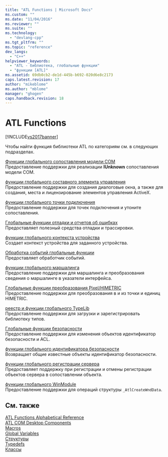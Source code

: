 ```yaml
---
title: "ATL Functions | Microsoft Docs"
ms.custom: ""
ms.date: "11/04/2016"
ms.reviewer: ""
ms.suite: ""
ms.technology: 
  - "devlang-cpp"
ms.tgt_pltfrm: ""
ms.topic: "reference"
dev_langs: 
  - "C++"
helpviewer_keywords: 
  - "ATL - библиотека, глобальные функции"
  - "функции [ATL]"
ms.assetid: 69db0cb2-de1d-445b-b692-020d6e8c2173
caps.latest.revision: 17
author: "mikeblome"
ms.author: "mblome"
manager: "ghogen"
caps.handback.revision: 18
---
```

# ATL Functions
[!INCLUDE[vs2017banner](../../assembler/inline/includes/vs2017banner.md)]

Чтобы найти функция библиотеки ATL по категориям см. в следующих подразделах.  
  
 [Функции глобального сопоставления модели COM](../../atl/reference/com-map-global-functions.md)  
 Предоставление поддержки для реализации **IUnknown** сопоставления модели COM.  
  
 [функции глобального составного элемента управления](../../atl/reference/composite-control-global-functions.md)  
 Предоставление поддержки для создания диалоговые окна, а также для создания, места и лицензирование элементов управления ActiveX.  
  
 [функции глобального точки подключения](../Topic/Connection%20Point%20Global%20Functions.md)  
 Предоставление поддержки для точек подключения и утоните сопоставления.  
  
 [Глобальные функции отладки и отчетов об ошибках](../../atl/reference/debugging-and-error-reporting-global-functions.md)  
 Предоставляет полезный средства отладки и трассировки.  
  
 [функции глобального контекста устройства](../../atl/reference/device-context-global-functions.md)  
 Создает контекст устройства для заданного устройства.  
  
 [Обработка событий глобальные функции](../../atl/reference/event-handling-global-functions.md)  
 Предоставляет обработчик событий.  
  
 [функции глобального маршалинга](../Topic/Marshaling%20Global%20Functions.md)  
 Предоставление поддержки для маршалинга и преобразования сведения о маршалинге в указатели интерфейса.  
  
 [Глобальные функции преобразования Pixel\/HIMETRIC](../../atl/reference/pixel-himetric-conversion-global-functions.md)  
 Предоставление поддержки для преобразования в и из точки и единиц HIMETRIC.  
  
 [реестр и функции глобального TypeLib](../../atl/reference/registry-and-typelib-global-functions.md)  
 Предоставление поддержки для загрузки и зарегистрировать библиотеку типов.  
  
 [Глобальные функции безопасности](../../atl/reference/security-global-functions.md)  
 Предоставление поддержки для изменения объектов идентификатор безопасности и ACL.  
  
 [функции глобального идентификатора безопасности](../../atl/reference/security-identifier-global-functions.md)  
 Возвращает общие известные объекты идентификатор безопасности.  
  
 [функции глобального регистрации сервера](../../atl/reference/server-registration-global-functions.md)  
 Предоставляет поддержку при регистрации и отмены регистрации объектов сервера в сопоставлении объекта.  
  
 [функции глобального WinModule](../../atl/reference/winmodule-global-functions.md)  
 Предоставление поддержки для операций структуры `_AtlCreateWndData`.  
  
## См. также  
 [ATL Functions Alphabetical Reference](../Topic/ATL%20Functions%20Alphabetical%20Reference.md)   
 [ATL COM Desktop Components](../../atl/atl-com-desktop-components.md)   
 [Macros](../../atl/reference/atl-macros.md)   
 [Global Variables](../Topic/ATL%20Global%20Variables.md)   
 [Структуры](../../atl/reference/atl-structures.md)   
 [Typedefs](../../atl/reference/atl-typedefs.md)   
 [Классы](../../atl/reference/atl-classes.md)